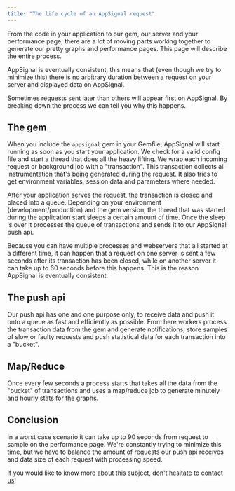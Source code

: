 ```yaml
---
title: "The life cycle of an AppSignal request"
---
```


From the code in your application to our gem, our server and your performance page, there are a lot of moving parts working together to generate our pretty graphs and performance pages. This page will describe the entire process.

AppSignal is eventually consistent, this means that (even though we try to minimize this) there is no arbitrary duration between a request on your server and displayed data on AppSignal.

Sometimes requests sent later than others will appear first on AppSignal. By breaking down the process we can tell you why this happens.

## The gem

When you include the `appsignal` gem in your Gemfile, AppSignal will start running as soon as you start your application. We check for a valid config file and start a thread that does all the heavy lifting. We wrap each incoming request or background job with a "transaction". This transaction collects all instrumentation that's being generated during the request. It also tries to get environment variables, session data and parameters where needed.

After your application serves the request, the transaction is closed and placed into a queue. Depending on your environment (development/production) and the gem version, the thread that was started during the application start sleeps a certain amount of time. Once the sleep is over it processes the queue of transactions and sends it to our AppSignal push api.

Because you can have multiple processes and webservers that all started at a different time, it can happen that a request on one server is sent a few seconds after its transaction has been closed, while on another server it can take up to 60 seconds before this happens. This is the reason AppSignal is eventually consistent.

## The push api

Our push api has one and one purpose only, to receive data and push it onto a queue as fast and efficiently as possible. From here workers process the transaction data from the gem and generate notifications, store samples of slow or faulty requests and push statistical data for each transaction into a "bucket".


## Map/Reduce

Once every few seconds a process starts that takes all the data from the "bucket" of transactions and uses a map/reduce job to generate minutely and hourly stats for the graphs.

## Conclusion

In a worst case scenario it can take up to 90 seconds from request to sample on the performance page. We're constantly trying to minimize this time, but we have to balance the amount of requests our push api receives and data size of each request with processing speed.

If you would like to know more about this subject, don't hesitate to [contact us](mailto:contact@appsignal.com)!
